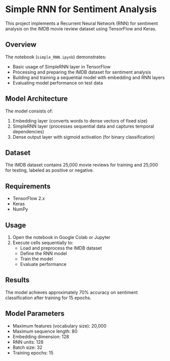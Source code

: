 # Simple RNN for Sentiment Analysis

This project implements a Recurrent Neural Network (RNN) for sentiment analysis on the IMDB movie review dataset using TensorFlow and Keras.

## Overview

The notebook (`simple_RNN.ipynb`) demonstrates:
- Basic usage of SimpleRNN layer in TensorFlow
- Processing and preparing the IMDB dataset for sentiment analysis
- Building and training a sequential model with embedding and RNN layers
- Evaluating model performance on test data

## Model Architecture
 
The model consists of:
1. Embedding layer (converts words to dense vectors of fixed size)
2. SimpleRNN layer (processes sequential data and captures temporal dependencies)
3. Dense output layer with sigmoid activation (for binary classification)

## Dataset

The IMDB dataset contains 25,000 movie reviews for training and 25,000 for testing, labeled as positive or negative.

## Requirements

- TensorFlow 2.x
- Keras
- NumPy

## Usage

1. Open the notebook in Google Colab or Jupyter
2. Execute cells sequentially to:
   - Load and preprocess the IMDB dataset
   - Define the RNN model
   - Train the model
   - Evaluate performance

## Results

The model achieves approximately 70% accuracy on sentiment classification after training for 15 epochs.

## Model Parameters

- Maximum features (vocabulary size): 20,000
- Maximum sequence length: 80
- Embedding dimension: 128
- RNN units: 128
- Batch size: 32
- Training epochs: 15
